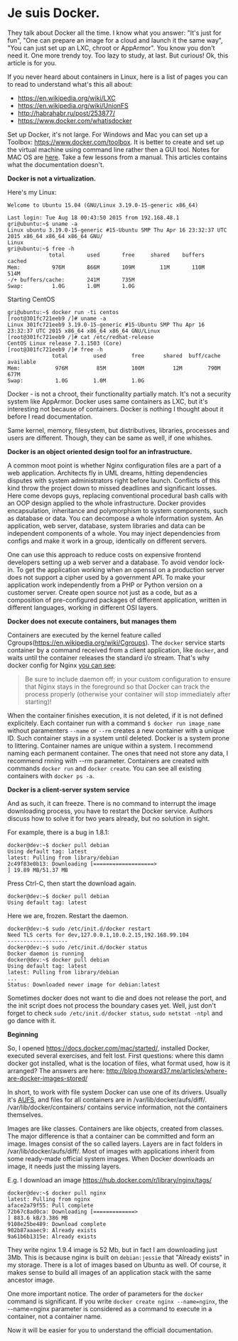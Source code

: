 Je suis Docker.
========

They talk about Docker all the time. I know what you answer: "It's just for fun", "One can prepare an image for a cloud and launch it the same way", "You can just set up an LXC, chroot or AppArmor". You know you don't need it. One more trendy toy. Too lazy to study, at last. But curious! Ok, this article is for you.

If you never heard about containers in Linux, here is a list of pages you can to read to understand what's this all about:
- https://en.wikipedia.org/wiki/LXC
- https://en.wikipedia.org/wiki/UnionFS
- http://habrahabr.ru/post/253877/
- https://www.docker.com/whatisdocker

Set up Docker, it's not large. For Windows and Mac you can set up a Toolbox: https://www.docker.com/toolbox.
It is better to create and set up the virtual machine using command line rather then a GUI tool.
Notes for MAC OS are [here](./docker_mac.md).
Take a few lessons from a manual. This articles contains what the documentation doesn't.

**Docker is not a virtualization.**

Here's my Linux:
```
Welcome to Ubuntu 15.04 (GNU/Linux 3.19.0-15-generic x86_64)

Last login: Tue Aug 18 00:43:50 2015 from 192.168.48.1
gri@ubuntu:~$ uname -a
Linux ubuntu 3.19.0-15-generic #15-Ubuntu SMP Thu Apr 16 23:32:37 UTC 2015 x86_64 x86_64 x86_64 GNU/                                       Linux
gri@ubuntu:~$ free -h
             total       used       free     shared    buffers     cached
Mem:          976M       866M       109M        11M       110M       514M
-/+ buffers/cache:       241M       735M
Swap:         1.0G       1.0M       1.0G
```
Starting CentOS
```
gri@ubuntu:~$ docker run -ti centos
[root@301fc721eeb9 /]# uname -a
Linux 301fc721eeb9 3.19.0-15-generic #15-Ubuntu SMP Thu Apr 16 23:32:37 UTC 2015 x86_64 x86_64 x86_64 GNU/Linux
[root@301fc721eeb9 /]# cat /etc/redhat-release
CentOS Linux release 7.1.1503 (Core)
[root@301fc721eeb9 /]# free -h
              total        used        free      shared  buff/cache   available
Mem:           976M         85M        100M         12M        790M        677M
Swap:          1.0G        1.0M        1.0G

```

Docker - is not a chroot, their functionality partially match. It's not a security system like AppArmor. Docker uses same containers as LXC, but it's interesting not because of containers. Docker is nothing I thought about it before I read documentation.

Same kernel, memory, filesystem, but distributives, libraries, processes and users are different. Though, they can be same as well, if one whishes.

**Docker is an object oriented design tool for an infrastructure.**

A common moot point is whether Nginx configuration files are a part of a web application. Architects fly in UML dreams, hitting dependencies disputes with system administrators right before launch. Conflicts of this kind throw the project down to missed deadlines and significant losses.
Here come devops guys, replacing conventional procedural bash calls with an OOP design applied to the whole infrastructure.
Docker provides encapsulation, inheritance and polymorphism to system components, such as database or data. You can decompose a whole information system. An application, web server, database, system libraries and data can be independent components of a whole. You may inject dependencies from configs and make it work in a group, identically on different servers.

One can use this approach to reduce costs on expensive frontend developers setting up a web server and a database. To avoid vendor lock-in. To get the application working when an openssl on a production server does not support a cipher used by a government API. To make your application work independently from a PHP or Python version on a customer server.
Create open source not just as a code, but as a composition of pre-configured packages of different application, written in different languages, working in different OSI layers.

**Docker does not execute containers, but manages them**

Containers are executed by the kernel feature called Cgroups(https://en.wikipedia.org/wiki/Cgroups).
The `docker` service starts container by a command received from a client application, like `docker`, and waits until the container releases the standard i/o stream. That's why docker config for Nginx [you can see](https://hub.docker.com/_/nginx/): 

> Be sure to include daemon off; in your custom configuration to ensure that Nginx stays in the foreground so that Docker can track the process properly (otherwise your container will stop immediately after starting)!

When the container finishes execution, it is not deleted, if it is not defined explicitely. Each container run with a command `$ docker run image_name` without paramenters `--name` or `--rm` creates a new container with a unique ID. Such container stays in a system until deleted. Docker is a system prone to littering.
Container names are unique within a system. I recommend naming each permanent container. The ones that need not store any data, I recommend rnning with --rm parameter.
Containers are created with commands `docker run` and `docker create`. You can see all existing containers with `docker ps -a`.

**Docker is a client-server system service**

And as such, it can freeze. There is no command to interrupt the image downloading process, you have to restart the Docker service. Authors discuss how to solve it for two years already, but no solution in sight.

For example, there is a bug in 1.8.1:
```
docker@dev:~$ docker pull debian
Using default tag: latest
latest: Pulling from library/debian
2c49f83e0b13: Downloading [===================>                               ] 19.89 MB/51.37 MB
```
Press Ctrl-C, then start the download again.
```
docker@dev:~$ docker pull debian
Using default tag: latest
```
Here we are, frozen. Restart the daemon.
```
docker@dev:~$ sudo /etc/init.d/docker restart
Need TLS certs for dev,127.0.0.1,10.0.2.15,192.168.99.104
-------------------
docker@dev:~$ sudo /etc/init.d/docker status
Docker daemon is running
docker@dev:~$ docker pull debian
Using default tag: latest
latest: Pulling from library/debian
...
Status: Downloaded newer image for debian:latest
```
Sometimes docker does not want to die and does not release the port, and the init script does not process the boundary cases yet.
Well, just don't forget to check `sudo /etc/init.d/docker status`, `sudo netstat -ntpl` and go dance with it.

**Beginning**

So, I opened https://docs.docker.com/mac/started/, installed Docker, executed several exercises, and felt lost.
First questions: where this damn docker got installed, what is the location of files, what format used, how is it arranged?
The answers are here: http://blog.thoward37.me/articles/where-are-docker-images-stored/

In short, to work with file system Docker can use one of its drivers. Usually it's [AUFS](https://en.wikipedia.org/wiki/Aufs), and files for all containers are in /var/lib/docker/aufs/diff/.
/var/lib/docker/containers/ contains service information, not the containers themselves.

Images are like classes. Containers are like objects, created from classes. The major difference is that a container can be committed and form an image.
Images consist of the so called layers. Layers are in fact folders in /var/lib/docker/aufs/diff/. Most of images with applications inherit from some ready-made official system images. When Docker downloads an image, it needs just the missing layers.

E.g. I download an image https://hub.docker.com/r/library/nginx/tags/
```
docker@dev:~$ docker pull nginx
latest: Pulling from nginx
aface2a79f55: Pull complete
72b67c8ad0ca: Downloading [=============>                                     ] 883.6 kB/3.386 MB
9108e25be489: Download complete
902b87aaaec9: Already exists
9a61b6b1315e: Already exists
```
They write nginx 1.9.4 image is 52 Mb, but in fact I am downloading just 3Mb. This is because nginx is built on `debian:jessie` that "Already exists" in my storage.
There is a lot of images based on Ubuntu as well. Of course, it makes sense to build all images of an application stack with the same ancestor image.


One more important notice. The order of parameters for the `docker` command is significant. If you write `docker create nginx --name=nginx`, the --name=nginx parameter is considered as a command to execute in a container, not a container name.

Now it will be easier for you to understand the officiall documentation.

